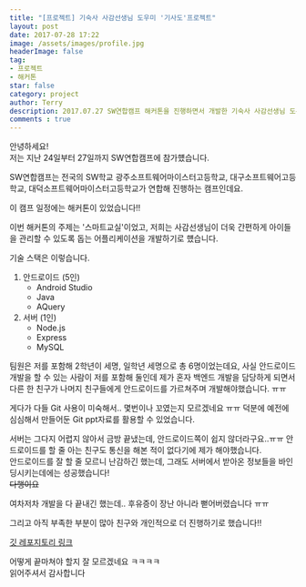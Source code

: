 ```yaml
---
title: "[프로젝트] 기숙사 사감선생님 도우미 '기사도'프로젝트"
layout: post
date: 2017-07-28 17:22
image: /assets/images/profile.jpg
headerImage: false
tag:
- 프로젝트
- 해커톤
star: false
category: project
author: Terry
description: 2017.07.27 SW연합캠프 해커톤을 진행하면서 개발한 기숙사 사감선생님 도우미 프로젝트
comments : true
---
```


안녕하세요!  
저는 지난 24일부터 27일까지 SW연합캠프에 참가헀습니다.  

SW연합캠프는 전국의 SW학교 광주소프트웨어마이스터고등학교, 대구소프트웨어고등학교, 대덕소프트웨어마이스터고등학교가 연합해 진행하는 캠프인데요.  

이 캠프 일정에는 해커톤이 있었습니다!!  

이번 해커톤의 주제는 '스마트교실'이었고, 저희는 사감선생님이 더욱 간편하게 아이들을 관리할 수 있도록 돕는 어플리케이션을 개발하기로 헀습니다.  

기술 스택은 이렇습니다.  
  
1. 안드로이드 (5인)  
    - Android Studio  
    - Java  
    - AQuery  
2. 서버 (1인)  
    - Node.js  
    - Express  
    - MySQL


팀원은 저를 포함해 2학년이 세명, 일학년 세명으로 총 6명이었는데요, 사실 안드로이드 개발을 할 수 있는 사람이 저를 포함해 둘인데 제가 혼자 백엔드 개발을 담당하게 되면서 다른 한 친구가 나머지 친구들에게 안드로이드를 가르쳐주며 개발해야했습니다. ㅠㅠ  

게다가 다들 Git 사용이 미숙해서.. 몇번이나 꼬였는지 모르겠네요 ㅠㅠ 덕분에 예전에 심심해서 만들어둔 Git ppt자료를 활용할 수 있었습니다.  
  
서버는 그다지 어렵지 않아서 금방 끝냈는데, 안드로이드쪽이 쉽지 않더라구요..ㅠㅠ 안드로이드를 할 줄 아는 친구도 통신을 해본 적이 없다기에 제가 해야했습니다.  
안드로이드를 잘 할 줄 모르니 난감하긴 했는데, 그래도 서버에서 받아온 정보들을 바인딩시키는데에는 성공했습니다!  
~~다행이요~~

여차저차 개발을 다 끝내긴 했는데.. 후유증이 장난 아니라 뻗어버렸습니다 ㅠㅠ  

그리고 아직 부족한 부분이 많아 친구와 개인적으로 더 진행하기로 했습니다!!  

[깃 레포지토리 링크](https://github.com/Nooheat/Sw-Camp-Hackathon-Chivalry)  
  
어떻게 끝마쳐야 할지 잘 모르겠네요 ㅋㅋㅋㅋ  
읽어주셔서 감사합니다  

